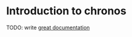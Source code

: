 # Introduction to chronos

TODO: write [great documentation](http://jacobian.org/writing/great-documentation/what-to-write/)
